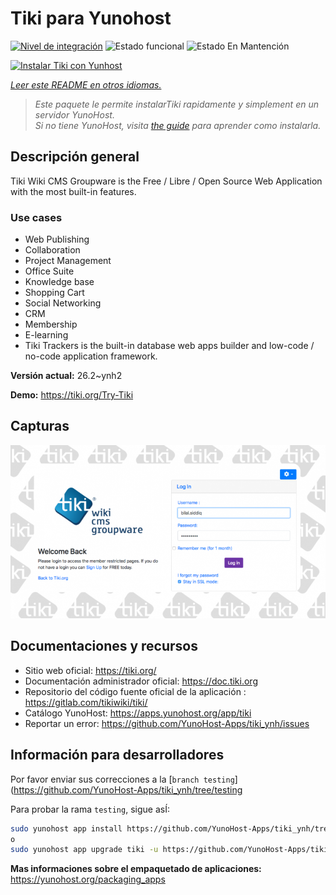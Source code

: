 <!--
Este archivo README esta generado automaticamente<https://github.com/YunoHost/apps/tree/master/tools/readme_generator>
No se debe editar a mano.
-->

# Tiki para Yunohost

[![Nivel de integración](https://dash.yunohost.org/integration/tiki.svg)](https://ci-apps.yunohost.org/ci/apps/tiki/) ![Estado funcional](https://ci-apps.yunohost.org/ci/badges/tiki.status.svg) ![Estado En Mantención](https://ci-apps.yunohost.org/ci/badges/tiki.maintain.svg)

[![Instalar Tiki con Yunhost](https://install-app.yunohost.org/install-with-yunohost.svg)](https://install-app.yunohost.org/?app=tiki)

*[Leer este README en otros idiomas.](./ALL_README.md)*

> *Este paquete le permite instalarTiki rapidamente y simplement en un servidor YunoHost.*  
> *Si no tiene YunoHost, visita [the guide](https://yunohost.org/install) para aprender como instalarla.*

## Descripción general

Tiki Wiki CMS Groupware is the Free / Libre / Open Source Web Application with the most built-in features.

### Use cases
- Web Publishing
- Collaboration
- Project Management
- Office Suite
- Knowledge base
- Shopping Cart
- Social Networking
- CRM
- Membership
- E-learning
- Tiki Trackers is the built-in database web apps builder and low-code / no-code application framework.


**Versión actual:** 26.2~ynh2

**Demo:** <https://tiki.org/Try-Tiki>

## Capturas

![Captura de Tiki](./doc/screenshots/Screenshot.png)

## Documentaciones y recursos

- Sitio web oficial: <https://tiki.org/>
- Documentación administrador oficial: <https://doc.tiki.org>
- Repositorio del código fuente oficial de la aplicación : <https://gitlab.com/tikiwiki/tiki/>
- Catálogo YunoHost: <https://apps.yunohost.org/app/tiki>
- Reportar un error: <https://github.com/YunoHost-Apps/tiki_ynh/issues>

## Información para desarrolladores

Por favor enviar sus correcciones a la [`branch testing`](https://github.com/YunoHost-Apps/tiki_ynh/tree/testing

Para probar la rama `testing`, sigue asÍ:

```bash
sudo yunohost app install https://github.com/YunoHost-Apps/tiki_ynh/tree/testing --debug
o
sudo yunohost app upgrade tiki -u https://github.com/YunoHost-Apps/tiki_ynh/tree/testing --debug
```

**Mas informaciones sobre el empaquetado de aplicaciones:** <https://yunohost.org/packaging_apps>
